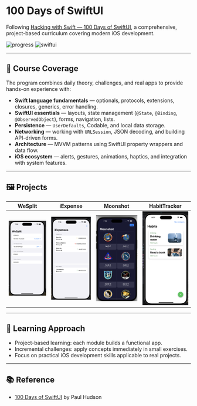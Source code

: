 # 100 Days of SwiftUI

Following [Hacking with Swift — 100 Days of SwiftUI](https://www.hackingwithswift.com/100/swiftui), a comprehensive, project-based curriculum covering modern iOS development.

![progress](https://img.shields.io/badge/Progress-50%2F100-blue)
![swiftui](https://img.shields.io/badge/SwiftUI-Learning-informational)

---

## 📌 Course Coverage

The program combines daily theory, challenges, and real apps to provide hands-on experience with:

- **Swift language fundamentals** — optionals, protocols, extensions, closures, generics, error handling.  
- **SwiftUI essentials** — layouts, state management (`@State`, `@Binding`, `@ObservedObject`), forms, navigation, lists.  
- **Persistence** — `UserDefaults`, Codable, and local data storage.  
- **Networking** — working with `URLSession`, JSON decoding, and building API-driven forms.  
- **Architecture** — MVVM patterns using SwiftUI property wrappers and data flow.  
- **iOS ecosystem** — alerts, gestures, animations, haptics, and integration with system features.  

---

## 🖼️ Projects

| WeSplit | iExpense | Moonshot | HabitTracker | 
|---|---|---|---|
| <img src="WeSplit.png" alt="WeSplit" width="200"/> | <img src="iExpense.png" alt="iExpense" width="200"/> | <img src="Moonshot1.png" alt="Moonshot" width="200"/> | <img src="HabitTracker.png" alt="HabitTracker.png" width="200"/>

---

## 🧭 Learning Approach

- Project-based learning: each module builds a functional app.  
- Incremental challenges: apply concepts immediately in small exercises.  
- Focus on practical iOS development skills applicable to real projects.  

---

## 📚 Reference

- [100 Days of SwiftUI](https://www.hackingwithswift.com/100/swiftui) by Paul Hudson
